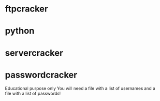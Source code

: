# ftpcracker
# python
# servercracker
# passwordcracker
Educational purpose only
You will need a file with a list of usernames and a file with a list of passwords!
